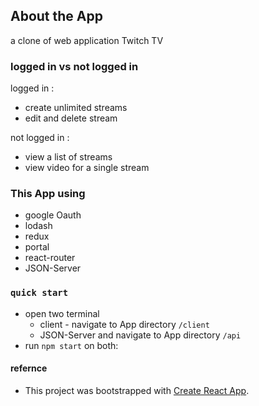 ## About the App 
 a clone of web application Twitch TV   
 
 ### logged in vs not logged in  
   logged in :  
   - create unlimited streams  
   - edit and delete stream  
   
   not logged in :  
   - view a list of streams  
   - view video for a single stream      


### This App using  
- google Oauth  
- lodash  
- redux  
- portal  
- react-router  
- JSON-Server     

### `quick start`  
- open two terminal  
    - client - navigate to App directory `/client`  
    - JSON-Server and navigate to App directory `/api`
- run `npm start` on both:  

#### refernce
- This project was bootstrapped with [Create React App](https://github.com/facebook/create-react-app).


